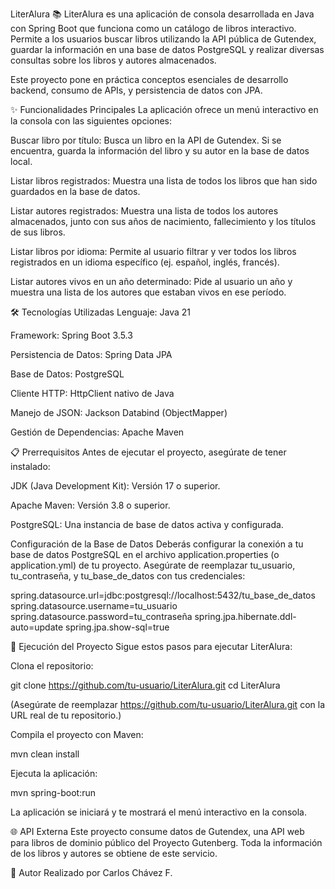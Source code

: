 LiterAlura 📚
LiterAlura es una aplicación de consola desarrollada en Java con Spring Boot que funciona como un catálogo de libros interactivo. Permite a los usuarios buscar libros utilizando la API pública de Gutendex, guardar la información en una base de datos PostgreSQL y realizar diversas consultas sobre los libros y autores almacenados.

Este proyecto pone en práctica conceptos esenciales de desarrollo backend, consumo de APIs, y persistencia de datos con JPA.

✨ Funcionalidades Principales
La aplicación ofrece un menú interactivo en la consola con las siguientes opciones:

Buscar libro por título: Busca un libro en la API de Gutendex. Si se encuentra, guarda la información del libro y su autor en la base de datos local.

Listar libros registrados: Muestra una lista de todos los libros que han sido guardados en la base de datos.

Listar autores registrados: Muestra una lista de todos los autores almacenados, junto con sus años de nacimiento, fallecimiento y los títulos de sus libros.

Listar libros por idioma: Permite al usuario filtrar y ver todos los libros registrados en un idioma específico (ej. español, inglés, francés).

Listar autores vivos en un año determinado: Pide al usuario un año y muestra una lista de los autores que estaban vivos en ese período.

🛠️ Tecnologías Utilizadas
Lenguaje: Java 21

Framework: Spring Boot 3.5.3

Persistencia de Datos: Spring Data JPA

Base de Datos: PostgreSQL

Cliente HTTP: HttpClient nativo de Java

Manejo de JSON: Jackson Databind (ObjectMapper)

Gestión de Dependencias: Apache Maven

📋 Prerrequisitos
Antes de ejecutar el proyecto, asegúrate de tener instalado:

JDK (Java Development Kit): Versión 17 o superior.

Apache Maven: Versión 3.8 o superior.

PostgreSQL: Una instancia de base de datos activa y configurada.

Configuración de la Base de Datos
Deberás configurar la conexión a tu base de datos PostgreSQL en el archivo application.properties (o application.yml) de tu proyecto. Asegúrate de reemplazar tu_usuario, tu_contraseña, y tu_base_de_datos con tus credenciales:

spring.datasource.url=jdbc:postgresql://localhost:5432/tu_base_de_datos
spring.datasource.username=tu_usuario
spring.datasource.password=tu_contraseña
spring.jpa.hibernate.ddl-auto=update
spring.jpa.show-sql=true

🚀 Ejecución del Proyecto
Sigue estos pasos para ejecutar LiterAlura:

Clona el repositorio:

git clone https://github.com/tu-usuario/LiterAlura.git
cd LiterAlura

(Asegúrate de reemplazar https://github.com/tu-usuario/LiterAlura.git con la URL real de tu repositorio.)

Compila el proyecto con Maven:

mvn clean install

Ejecuta la aplicación:

mvn spring-boot:run

La aplicación se iniciará y te mostrará el menú interactivo en la consola.

🌐 API Externa
Este proyecto consume datos de Gutendex, una API web para libros de dominio público del Proyecto Gutenberg. Toda la información de los libros y autores se obtiene de este servicio.

👤 Autor
Realizado por Carlos Chávez F.
